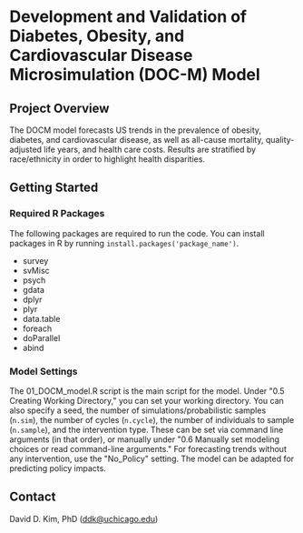 # Development and Validation of Diabetes, Obesity, and Cardiovascular Disease Microsimulation (DOC-M) Model
## Project Overview
The DOCM model forecasts US trends in the prevalence of obesity, diabetes, and cardiovascular disease, as well as all-cause mortality, quality-adjusted life years, and health care costs. Results are stratified by race/ethnicity in order to highlight health disparities. 

## Getting Started
### Required R Packages
The following packages are required to run the code. You can install packages in R by running `install.packages('package_name')`.
* survey
* svMisc
* psych
* gdata
* dplyr
* plyr
* data.table
* foreach
* doParallel
* abind

### Model Settings
The 01_DOCM_model.R script is the main script for the model. Under "0.5 Creating Working Directory," you can set your working directory. You can also specify a seed, the number of simulations/probabilistic samples (`n.sim`), the number of cycles (`n.cycle`), the number of individuals to sample (`n.sample`), and the intervention type. These can be set via command line arguments (in that order), or manually under "0.6 Manually set modeling choices or read command-line arguments." For forecasting trends without any intervention, use the "No_Policy" setting. The model can be adapted for predicting policy impacts.

## Contact
David D. Kim, PhD (ddk@uchicago.edu)
